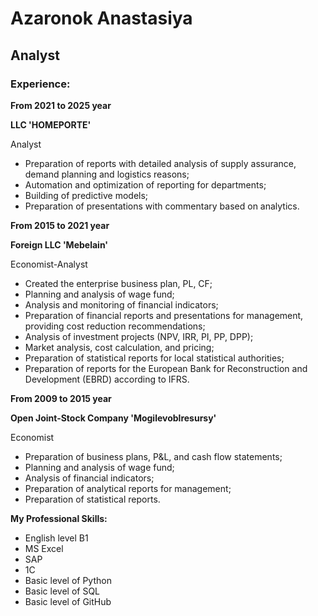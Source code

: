 # Azaronok Anastasiya

## Analyst

### Experience:

__From 2021 to 2025 year__

__LLC 'HOMEPORTE'__

Analyst

* Preparation of reports with detailed analysis of supply assurance, demand planning and logistics reasons;
* Automation and optimization of reporting for departments;
* Building of predictive models;
* Preparation of presentations with commentary based on analytics.

__From 2015 to 2021 year__

__Foreign LLC 'Mebelain'__

Economist-Analyst

* Created the enterprise business plan, PL, CF;
* Planning and analysis of wage fund;
* Analysis and monitoring of financial indicators;
* Preparation of financial reports and presentations for management, providing cost reduction recommendations;
* Analysis of investment projects (NPV, IRR, PI, PP, DPP);
* Market analysis, cost calculation, and pricing;
* Preparation of statistical reports for local statistical authorities;
* Preparation of reports for the European Bank for Reconstruction and Development (EBRD) according to IFRS.

__From 2009 to 2015 year__

__Open Joint-Stock Company 'Mogilevoblresursy'__

Economist

* Preparation of business plans, P&L, and cash flow statements;
* Planning and analysis of wage fund;
* Analysis of financial indicators;
* Preparation of analytical reports for management;
* Preparation of statistical reports.


__My Professional Skills:__
* English level B1
* MS Excel
* SAP
* 1С
* Basic level of Python
* Basic level of SQL
* Basic level of GitHub








